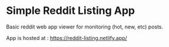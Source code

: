 # Simple Reddit Listing App
Basic reddit web app viewer for monitoring (hot, new, etc) posts.

App is hosted at : https://reddit-listing.netlify.app/

